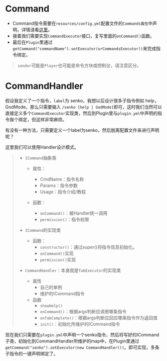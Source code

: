 # Command
- Command指令需要在`resources/config.yml`配置文件的`Commands属性`中声明，详情请看[这里](https://www.spigotmc.org/wiki/plugin-yml/#commands)。
- 接着我们需要实现`CommandExecutor`接口，复写里面的`onCommand()`函数。
- 最后在`Plugin`里通过`getCommand("commandName").setExecutor(urCommandsExecutor))`来完成指令绑定。
> `sender`可能是`Player`也可能是命令方块或控制台，请注意区分。

# CommandHandler

假设我定义了一个指令，`label`为 senko，我想以后设计很多子指令例如 help，GodMode，那么只需要输入 `/senko [help | GodMode]`即可，这时我们当然可以直接定义多个`CommandExecutor`实现类，然后到Plugin里与`plugin.yml`中声明的指令挨个绑定，但这样非常麻烦。

有没有一种方法，只需要定义一个label为senko，然后脱离配置文件来进行声明呢？



这里我们可以使用Handler设计模式。

> - `ICommand`抽象类
>
>     - 属性：
>         - CmdName：指令名称
>         - Params：指令参数
>         - Usage：指令介绍/教程
>
>     - 函数：
>         - `onCommand()`：被Handler统一调用
>         - `permission()`：指令权限
>
> - `ICommand`的实现类
>
>     - 函数：
>         - `constructor()`：通过super()将指令信息初始化。
>         - `onCommand()`实现
>         - `permission()`实现
>
> - `CommandHandler`：本身就是`TabExecutor`的实现类
>
>     - 属性
>         - 自己的单例
>         - 维护的ICommand指令
>     - 函数
>         - `showHelp()`
>         - `onCommand()`：根据args判断应调用哪条指令
>         - `onTabComplete()`：根据args判断应回应哪条指令作为返回值
>         - `init()`：初始化所维护的ICommand指令



现在我们只需要在`plugin.yml`中声明一个senko指令，然后将写好的ICommand子类，初始化到CommandHandler所维护的map中，在Plugin里通过`getCommand("senko").setExecutor(new CommandHandler())`。即可实现，多条子指令的一键声明绑定了。

